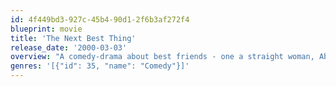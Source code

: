 ```yaml
---
id: 4f449bd3-927c-45b4-90d1-2f6b3af272f4
blueprint: movie
title: 'The Next Best Thing'
release_date: '2000-03-03'
overview: "A comedy-drama about best friends - one a straight woman, Abbie, the other a gay man, Robert - who decide to have a child together. Five years later, Abbie falls in love with a straight man and wants to move away with her and Robert's little boy Sam, and a nasty custody battle ensues."
genres: '[{"id": 35, "name": "Comedy"}]'
---
```

